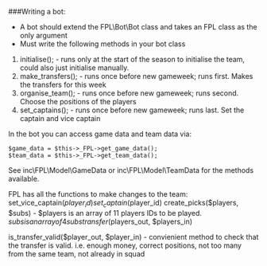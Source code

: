 ###Writing a bot:
- A bot should extend the FPL\Bot\Bot class and takes an FPL class as the only argument
- Must write the following methods in your bot class
1. initialise();      - runs only at the start of the season to initialise the team, could also just initialise manually.
2. make_transfers();  - runs once before new gameweek; runs first. Makes the transfers for this week
3. organise_team();   - runs once before new gameweek; runs second. Choose the positions of the players
4. set_captains();    - runs once before new gameweek; runs last. Set the captain and vice captain

In the bot you can access game data and team data via:
~~~
$game_data = $this->_FPL->get_game_data();
$team_data = $this->_FPL->get_team_data();
~~~
See inc\FPL\Model\GameData or inc\FPL\Model\TeamData for the methods available.

FPL has all the functions to make changes to the team:
set_vice_captain($player_id)
set_captain($player_id)
create_picks($players, $subs) - $players is an array of 11 players IDs to be played. $subs is an array of 4 subs
transfer($players_out, $players_in) 

is_transfer_valid($player_out, $player_in) - convienient method to check that the transfer is valid. i.e. enough money, correct positions, not too many from the same team, not already in squad